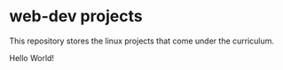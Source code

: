 # web-dev projects

This repository stores the linux projects that come under the curriculum.

Hello World!